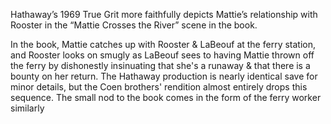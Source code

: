 Hathaway’s 1969 True Grit more faithfully depicts Mattie’s relationship with Rooster in the “Mattie Crosses the River” scene in the book.

In the book, Mattie catches up with Rooster & LaBeouf at the ferry station, and Rooster looks on smugly as LaBeouf sees to having Mattie thrown off the ferry by dishonestly insinuating that she's a runaway & that there is a bounty on her return. The Hathaway production is nearly identical save for minor details, but the Coen brothers' rendition almost entirely drops this sequence. The small nod to the book comes in the form of the ferry worker similarly 